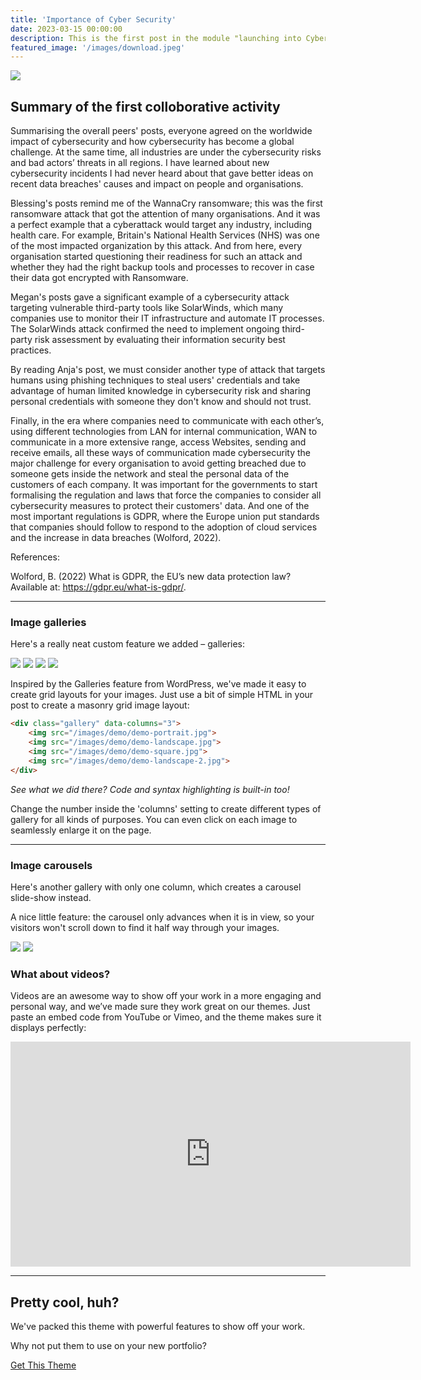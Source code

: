 ```yaml
---
title: 'Importance of Cyber Security'
date: 2023-03-15 00:00:00
description: This is the first post in the module "launching into Cyber Security" .
featured_image: '/images/download.jpeg'
---
```


![](/images/download.jpeg)

## Summary of the first colloborative activity

Summarising the overall peers' posts, everyone agreed on the worldwide impact of cybersecurity and how cybersecurity has become a global challenge. At the same time, all industries are under the cybersecurity risks and bad actors’ threats in all regions. I have learned about new cybersecurity incidents I had never heard about that gave better ideas on recent data breaches' causes and impact on people and organisations.

Blessing's posts remind me of the WannaCry ransomware; this was the first ransomware attack that got the attention of many organisations. And it was a perfect example that a cyberattack would target any industry, including health care. For example, Britain's National Health Services (NHS) was one of the most impacted organization by this attack. And from here, every organisation started questioning their readiness for such an attack and whether they had the right backup tools and processes to recover in case their data got encrypted with Ransomware.

Megan's posts gave a significant example of a cybersecurity attack targeting vulnerable third-party tools like SolarWinds, which many companies use to monitor their IT infrastructure and automate IT processes. The SolarWinds attack confirmed the need to implement ongoing third-party risk assessment by evaluating their information security best practices. 

By reading Anja's post, we must consider another type of attack that targets humans using phishing techniques to steal users' credentials and take advantage of human limited knowledge in cybersecurity risk and sharing personal credentials with someone they don't know and should not trust. 

Finally, in the era where companies need to communicate with each other’s, using different technologies from LAN for internal communication, WAN to communicate in a more extensive range, access Websites, sending and receive emails, all these ways of communication made cybersecurity the major challenge for every organisation to avoid getting breached due to someone gets inside the network and steal the personal data of the customers of each company. It was important for the governments to start formalising the regulation and laws that force the companies to consider all cybersecurity measures to protect their customers' data.  And one of the most important regulations is GDPR, where the Europe union put standards that companies should follow to respond to the adoption of cloud services and the increase in data breaches (Wolford, 2022).

 

References:

Wolford, B. (2022) What is GDPR, the EU’s new data protection law? Available at: https://gdpr.eu/what-is-gdpr/.


---

### Image galleries

Here's a really neat custom feature we added – galleries:

<div class="gallery" data-columns="3">
	<img src="/images/demo/demo-portrait.jpg">
	<img src="/images/demo/demo-landscape.jpg">
	<img src="/images/demo/demo-square.jpg">
	<img src="/images/demo/demo-landscape-2.jpg">
</div>

Inspired by the Galleries feature from WordPress, we've made it easy to create grid layouts for your images. Just use a bit of simple HTML in your post to create a masonry grid image layout:

```html
<div class="gallery" data-columns="3">
    <img src="/images/demo/demo-portrait.jpg">
    <img src="/images/demo/demo-landscape.jpg">
    <img src="/images/demo/demo-square.jpg">
    <img src="/images/demo/demo-landscape-2.jpg">
</div>
```

*See what we did there? Code and syntax highlighting is built-in too!*

Change the number inside the 'columns' setting to create different types of gallery for all kinds of purposes. You can even click on each image to seamlessly enlarge it on the page.

---

### Image carousels

Here's another gallery with only one column, which creates a carousel slide-show instead.

A nice little feature: the carousel only advances when it is in view, so your visitors won't scroll down to find it half way through your images.

<div class="gallery" data-columns="1">
	<img src="/images/demo/demo-landscape.jpg">
	<img src="/images/demo/demo-landscape-2.jpg">
</div>

### What about videos?

Videos are an awesome way to show off your work in a more engaging and personal way, and we’ve made sure they work great on our themes. Just paste an embed code from YouTube or Vimeo, and the theme makes sure it displays perfectly:

<iframe src="https://player.vimeo.com/video/148003889" width="640" height="360" frameborder="0" allowfullscreen></iframe>

---

## Pretty cool, huh?

We've packed this theme with powerful features to show off your work.

Why not put them to use on your new portfolio?

<a href="https://jekyllthemes.io/theme/personal-website-jekyll-theme" class="button button--large">Get This Theme</a>